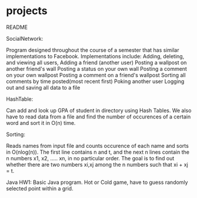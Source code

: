 projects
========
README

SocialNetwork:

Program designed throughout the course of a semester that has similar implementations to Facebook. 
Implementations include:
Adding, deleting, and viewing all users,
Adding a friend (another user)
Posting a wallpost on another friend's wall
Posting a status on your own wall
Posting a comment on your own wallpost
Posting a comment on a friend's wallpost
Sorting all comments by time posted(most recent first)
Poking another user
Logging out and saving all data to a file

HashTable:

Can add and look up GPA of student in directory using Hash Tables. We also have to read data from a file and 
find the number of occurences of a certain word and sort it in O(n) time.

Sorting:

Reads names from input file and counts occurence of each name and sorts in O(nlog(n)). 
The first line contains n and t, and the next n lines contain the n numbers x1, x2, ..... xn, in no particular order. 
The goal is to find out whether there are two numbers xi,xj among the n numbers such that xi + xj = t.

Java HW1:
Basic Java program. Hot or Cold game, have to guess randomly selected point within a grid. 
